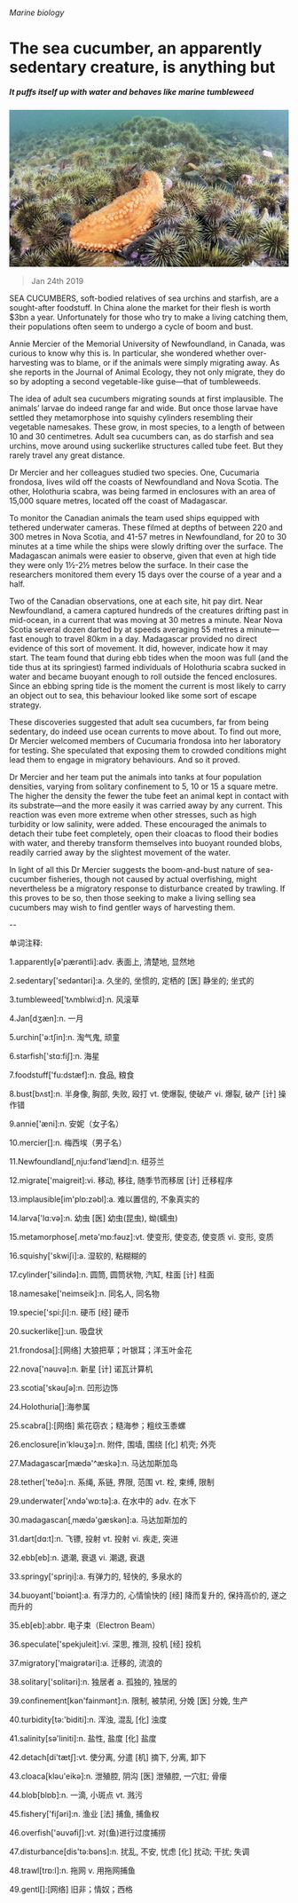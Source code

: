 ###### Marine biology

# The sea cucumber, an apparently sedentary creature, is anything but 

##### It puffs itself up with water and behaves like marine tumbleweed 

![image](images/20190126_STP003_0.jpg) 

> Jan 24th 2019 

 

SEA CUCUMBERS, soft-bodied relatives of sea urchins and starfish, are a sought-after foodstuff. In China alone the market for their flesh is worth $3bn a year. Unfortunately for those who try to make a living catching them, their populations often seem to undergo a cycle of boom and bust. 

Annie Mercier of the Memorial University of Newfoundland, in Canada, was curious to know why this is. In particular, she wondered whether over-harvesting was to blame, or if the animals were simply migrating away. As she reports in the Journal of Animal Ecology, they not only migrate, they do so by adopting a second vegetable-like guise—that of tumbleweeds. 

The idea of adult sea cucumbers migrating sounds at first implausible. The animals’ larvae do indeed range far and wide. But once those larvae have settled they metamorphose into squishy cylinders resembling their vegetable namesakes. These grow, in most species, to a length of between 10 and 30 centimetres. Adult sea cucumbers can, as do starfish and sea urchins, move around using suckerlike structures called tube feet. But they rarely travel any great distance. 

Dr Mercier and her colleagues studied two species. One, Cucumaria frondosa, lives wild off the coasts of Newfoundland and Nova Scotia. The other, Holothuria scabra, was being farmed in enclosures with an area of 15,000 square metres, located off the coast of Madagascar. 

To monitor the Canadian animals the team used ships equipped with tethered underwater cameras. These filmed at depths of between 220 and 300 metres in Nova Scotia, and 41-57 metres in Newfoundland, for 20 to 30 minutes at a time while the ships were slowly drifting over the surface. The Madagascan animals were easier to observe, given that even at high tide they were only 1½-2½ metres below the surface. In their case the researchers monitored them every 15 days over the course of a year and a half. 

Two of the Canadian observations, one at each site, hit pay dirt. Near Newfoundland, a camera captured hundreds of the creatures drifting past in mid-ocean, in a current that was moving at 30 metres a minute. Near Nova Scotia several dozen darted by at speeds averaging 55 metres a minute—fast enough to travel 80km in a day. Madagascar provided no direct evidence of this sort of movement. It did, however, indicate how it may start. The team found that during ebb tides when the moon was full (and the tide thus at its springiest) farmed individuals of Holothuria scabra sucked in water and became buoyant enough to roll outside the fenced enclosures. Since an ebbing spring tide is the moment the current is most likely to carry an object out to sea, this behaviour looked like some sort of escape strategy. 

These discoveries suggested that adult sea cucumbers, far from being sedentary, do indeed use ocean currents to move about. To find out more, Dr Mercier welcomed members of Cucumaria frondosa into her laboratory for testing. She speculated that exposing them to crowded conditions might lead them to engage in migratory behaviours. And so it proved. 

Dr Mercier and her team put the animals into tanks at four population densities, varying from solitary confinement to 5, 10 or 15 a square metre. The higher the density the fewer the tube feet an animal kept in contact with its substrate—and the more easily it was carried away by any current. This reaction was even more extreme when other stresses, such as high turbidity or low salinity, were added. These encouraged the animals to detach their tube feet completely, open their cloacas to flood their bodies with water, and thereby transform themselves into buoyant rounded blobs, readily carried away by the slightest movement of the water. 

In light of all this Dr Mercier suggests the boom-and-bust nature of sea-cucumber fisheries, though not caused by actual overfishing, might nevertheless be a migratory response to disturbance created by trawling. If this proves to be so, then those seeking to make a living selling sea cucumbers may wish to find gentler ways of harvesting them. 

-- 

 单词注释:

1.apparently[ә'pærәntli]:adv. 表面上, 清楚地, 显然地 

2.sedentary['sedәntәri]:a. 久坐的, 坐惯的, 定栖的 [医] 静坐的; 坐式的 

3.tumbleweed['tʌmblwi:d]:n. 风滚草 

4.Jan[dʒæn]:n. 一月 

5.urchin['ә:tʃin]:n. 淘气鬼, 顽童 

6.starfish['stɑ:fiʃ]:n. 海星 

7.foodstuff['fu:dstæf]:n. 食品, 粮食 

8.bust[bʌst]:n. 半身像, 胸部, 失败, 殴打 vt. 使爆裂, 使破产 vi. 爆裂, 破产 [计] 操作错 

9.annie['æni]:n. 安妮（女子名） 

10.mercier[]:n. 梅西埃（男子名） 

11.Newfoundland[,nju:fәnd'lænd]:n. 纽芬兰 

12.migrate['maigreit]:vi. 移动, 移往, 随季节而移居 [计] 迁移程序 

13.implausible[im'plɒ:zәbl]:a. 难以置信的, 不象真实的 

14.larva['lɑ:vә]:n. 幼虫 [医] 幼虫(昆虫), 蚴(蠕虫) 

15.metamorphose[.metә'mɒ:fәuz]:vt. 使变形, 使变态, 使变质 vi. 变形, 变质 

16.squishy['skwiʃi]:a. 湿软的, 粘糊糊的 

17.cylinder['silindә]:n. 圆筒, 圆筒状物, 汽缸, 柱面 [计] 柱面 

18.namesake['neimseik]:n. 同名人, 同名物 

19.specie['spi:ʃi]:n. 硬币 [经] 硬币 

20.suckerlike[]:un. 吸盘状 

21.frondosa[]:[网络] 大狼把草；叶银耳；洋玉叶金花 

22.nova['nәuvә]:n. 新星 [计] 诺瓦计算机 

23.scotia['skәuʃә]:n. 凹形边饰 

24.Holothuria[]:海参属 

25.scabra[]:[网络] 紫花窃衣；糙海参；粗纹玉黍螺 

26.enclosure[in'klәuʒә]:n. 附件, 围墙, 围绕 [化] 机壳; 外壳 

27.Madagascar[mædә'^æskә]:n. 马达加斯加岛 

28.tether['teðә]:n. 系绳, 系链, 界限, 范围 vt. 栓, 束缚, 限制 

29.underwater['ʌndә'wɒ:tә]:a. 在水中的 adv. 在水下 

30.madagascan[ˌmædə'ɡæskən]:a. 马达加斯加的 

31.dart[dɑ:t]:n. 飞镖, 投射 vt. 投射 vi. 疾走, 突进 

32.ebb[eb]:n. 退潮, 衰退 vi. 潮退, 衰退 

33.springy['spriŋi]:a. 有弹力的, 轻快的, 多泉水的 

34.buoyant['bɒiәnt]:a. 有浮力的, 心情愉快的 [经] 降而复升的, 保持高价的, 遂之而升的 

35.eb[eb]:abbr. 电子束（Electron Beam） 

36.speculate['spekjuleit]:vi. 深思, 推测, 投机 [经] 投机 

37.migratory['maigrәtәri]:a. 迁移的, 流浪的 

38.solitary['sɒlitәri]:n. 独居者 a. 孤独的, 独居的 

39.confinement[kәn'fainmәnt]:n. 限制, 被禁闭, 分娩 [医] 分娩, 生产 

40.turbidity[tә:'biditi]:n. 浑浊, 混乱 [化] 浊度 

41.salinity[sә'liniti]:n. 盐性, 盐度 [化] 盐度 

42.detach[di'tætʃ]:vt. 使分离, 分遣 [机] 摘下, 分离, 卸下 

43.cloaca[klәu'eikә]:n. 泄殖腔, 阴沟 [医] 泄殖腔, 一穴肛; 骨瘘 

44.blob[blɒb]:n. 一滴, 小斑点 vt. 溅污 

45.fishery['fiʃәri]:n. 渔业 [法] 捕鱼, 捕鱼权 

46.overfish['әuvәfiʃ]:vt. 对(鱼)进行过度捕捞 

47.disturbance[dis'tә:bәns]:n. 扰乱, 不安, 忧虑 [化] 扰动; 干扰; 失调 

48.trawl[trɒ:l]:n. 拖网 v. 用拖网捕鱼 

49.gentl[]:[网络] 旧非；情奴；西格 

